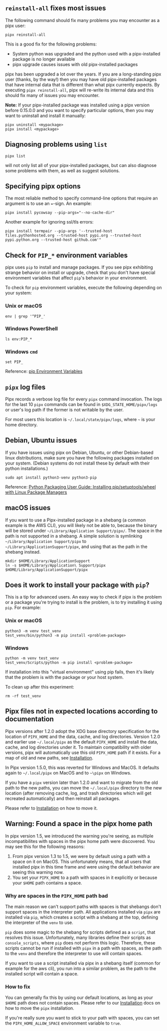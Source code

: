 ## `reinstall-all` fixes most issues

The following command should fix many problems you may encounter as a pipx user:

```
pipx reinstall-all
```

This is a good fix for the following problems:

- System python was upgraded and the python used with a pipx-installed package is no longer available
- pipx upgrade causes issues with old pipx-installed packages

pipx has been upgraded a lot over the years. If you are a long-standing pipx user (thanks, by the way!) then you may
have old pipx-installed packages that have internal data that is different than what pipx currently expects. By
executing `pipx reinstall-all`, pipx will re-write its internal data and this should fix many of issues you may
encounter.

**Note:** If your pipx-installed package was installed using a pipx version before 0.15.0.0 and you want to specify
particular options, then you may want to uninstall and install it manually:

```
pipx uninstall <mypackage>
pipx install <mypackage>
```

## Diagnosing problems using `list`

```
pipx list
```

will not only list all of your pipx-installed packages, but can also diagnose some problems with them, as well as
suggest solutions.

## Specifying pipx options

The most reliable method to specify command-line options that require an argument is to use an `=`-sign. An example:

```
pipx install pycowsay --pip-args="--no-cache-dir"
```

Another example for ignoring ssl/tls errors:

```
pipx install termpair --pip-args '--trusted-host files.pythonhosted.org --trusted-host pypi.org --trusted-host pypi.python.org --trusted-host github.com'"
```

## Check for `PIP_*` environment variables

pipx uses `pip` to install and manage packages. If you see pipx exhibiting strange behavior on install or upgrade, check
that you don't have special environment variables that affect `pip`'s behavior in your environment.

To check for `pip` environment variables, execute the following depending on your system:

### Unix or macOS

```
env | grep '^PIP_'
```

### Windows PowerShell

```
ls env:PIP_*
```

### Windows `cmd`

```
set PIP_
```

Reference: [pip Environment Variables](https://pip.pypa.io/en/stable/user_guide/#environment-variables)

## `pipx` log files

Pipx records a verbose log file for every `pipx` command invocation. The logs for the last 10 `pipx` commands can be
found in `$XDG_STATE_HOME/pipx/logs` or user's log path if the former is not writable by the user.

For most users this location is `~/.local/state/pipx/logs`, where `~` is your home directory.

## Debian, Ubuntu issues

If you have issues using pipx on Debian, Ubuntu, or other Debian-based linux distributions, make sure you have the
following packages installed on your system. (Debian systems do not install these by default with their python
installations.)

```
sudo apt install python3-venv python3-pip
```

Reference:
[Python Packaging User Guide: Installing pip/setuptools/wheel with Linux Package Managers](https://packaging.python.org/guides/installing-using-linux-tools)

## macOS issues

If you want to use a Pipx-installed package in a shebang (a common example is the AWS CLI),
you will likely not be able to, because the binary will be stored under `~/Library/Application Support/pipx/`.
The space in the path is not supported in a shebang. A simple solution is symlinking
`~/Library/Application Support/pipx` to `~/Library/ApplicationSupport/pipx`, and using that as the
path in the shebang instead.

```
mkdir $HOME/Library/ApplicationSupport
ln -s $HOME/Library/Application\ Support/pipx $HOME/Library/ApplicationSupport/pipx
```

## Does it work to install your package with `pip`?

This is a tip for advanced users. An easy way to check if pipx is the problem or a package you're trying to install is
the problem, is to try installing it using `pip`. For example:

### Unix or macOS

```
python3 -m venv test_venv
test_venv/bin/python3 -m pip install <problem-package>
```

### Windows

```
python -m venv test_venv
test_venv/Scripts/python -m pip install <problem-package>
```

If installation into this "virtual environment" using pip fails, then it's likely that the problem is with the package
or your host system.

To clean up after this experiment:

```
rm -rf test_venv
```

## Pipx files not in expected locations according to documentation

Pipx versions after 1.2.0 adopt the XDG base directory specification for the location of `PIPX_HOME` and the data,
cache, and log directories. Version 1.2.0 and earlier use `~/.local/pipx` as the default `PIPX_HOME` and install the
data, cache, and log directories under it. To maintain compatibility with older versions, pipx will automatically use
this old `PIPX_HOME` path if it exists. For a map of old and new paths, see
[Installation](installation.md#installation-options).

In Pipx version 1.5.0, this was reverted for Windows and MacOS. It defaults again to `~/.local/pipx` on MacOS and to
`~\pipx` on Windows.

If you have a `pipx` version later than 1.2.0 and want to migrate from the old path to the new paths, you can move the
`~/.local/pipx` directory to the new location (after removing cache, log, and trash directories which will get recreated
automatically) and then reinstall all packages.

Please refer to [Installation](installation.md#moving-your-pipx-installation) on how to move it.

## Warning: Found a space in the pipx home path

In pipx version 1.5, we introduced the warning you're seeing, as multiple incompatibilites with spaces in the pipx home path were discovered. You may see this for the following reasons:

1. From pipx version 1.3 to 1.5, we were by default using a path with a space on it on MacOS. This unfortunately means, that all users that installed pipx in this time frame and were using the default behavior are seeing this warning now.
2. You set your `PIPX_HOME` to a path with spaces in it explicitly or because your `$HOME` path contains a space.

### Why are spaces in the `PIPX_HOME` path bad

The main reason we can't support paths with spaces is that shebangs don't support spaces in the interpreter path. All applications installed via `pipx` are installed via `pip`, which creates a script with a shebang at the top, defining the interpreter of the `venv` to use.

`pip` does some magic to the shebang for scripts defined as a `script`, that resolves this issue. Unfortunately, many libraries define their scripts as `console_scripts`, where `pip` does not perform this logic. Therefore, these scripts cannot be run if installed with `pipx` in a path with spaces, as the path to the `venv` and therefore the interpreter to use will contain spaces.

If you want to use a script installed via pipx in a shebang itself (common for example for the aws cli), you run into a similar problem, as the path to the installed script will contain a space.

### How to fix

You can generally fix this by using our default locations, as long as your `$HOME` path does not contain spaces.
Please refer to our [Installation](installation.md#moving-your-pipx-installation) docs on how to move the `pipx` installation.

If you're really sure you want to stick to your path with spaces, you can set the `PIPX_HOME_ALLOW_SPACE` environment variable to `true`.
